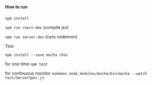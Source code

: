 ##### How to run
`npm install`

`npm run react-dev` (compile jsx)

`npm run server-dev` (runs nodemon)


Test

`npm install --save mocha chai`


for one time
`npm test`

for continuous monitor
`nodemon node_modules/mocha/bin/mocha --watch test/ServerSpec.js`
